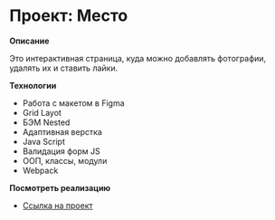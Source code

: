 # Проект: Место

**Описание**

Это интерактивная страница, куда можно добавлять фотографии, удалять их и ставить лайки.

**Технологии**

* Работа с макетом в Figma
* Grid Layot
* БЭМ Nested
* Адаптивная верстка
* Java Script
* Валидация форм JS
* ООП, классы, модули
* Webpack

**Посмотреть реализацию**

* [Ссылка на проект](https://daryavita.github.io/mesto/)
